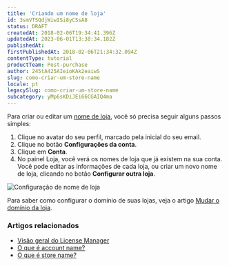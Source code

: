 ```yaml
---
title: 'Criando um nome de loja'
id: 3smVTSQdjWiwISi8yCSsA8
status: DRAFT
createdAt: 2018-02-06T19:34:41.396Z
updatedAt: 2023-06-01T13:38:34.182Z
publishedAt: 
firstPublishedAt: 2018-02-06T21:34:32.094Z
contentType: tutorial
productTeam: Post-purchase
author: 245tA425AIeioKAk2eaiwS
slug: como-criar-um-store-name
locale: pt
legacySlug: como-criar-um-store-name
subcategory: yMp6sKDiJEi66CGAIQ4ma
---
```


Para criar ou editar um [nome de loja](https://help.vtex.com/pt/tutorial/o-que-e-store-name), você só precisa seguir alguns passos simples:

1. Clique no avatar do seu perfil, marcado pela inicial do seu email.
2. Clique no botão **Configurações da conta**.
3. Clique em **Conta**.
4. No painel Loja, você verá os nomes de loja que já existem na sua conta. Você pode editar as informações de cada loja, ou criar um novo nome de loja, clicando no botão **Configurar outra loja**.

![Configuração de nome de loja](https://images.ctfassets.net/alneenqid6w5/6SMoOHKSbO68nfy6x5mx02/b2bed2ce47001c83e3ea75e6896e7a28/PT.PNG)

Para saber como configurar o domínio de suas lojas, veja o artigo [Mudar o domínio da loja](https://help.vtex.com/pt/tutorial/o-que-preciso-fazer-para-mudar-o-dominio-da-minha-loja--frequentlyAskedQuestions_626).

### Artigos relacionados

- [Visão geral do License Manager](/pt/tutorial/visao-geral-do-modulo-license-manager)
- [O que é account name?](/pt/tutorial/o-que-e-account-name)
- [O que é store name?](/pt/tutorial/o-que-e-store-name)
